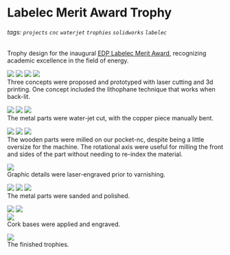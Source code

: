 # Labelec Merit Award Trophy

###### tags: `projects` `cnc` `waterjet` `trophies` `solidworks` `labelec`

Trophy design for the inaugural [EDP Labelec Merit Award](https://www.edp.com/en/innovation/labelec/merit-award#award), recognizing academic excellence in the field of energy.  

![](https://github.com/fablabedp/fablabedp-wiki/raw/main/projects/images/merit-award/concepts.jpg)
![](https://github.com/fablabedp/fablabedp-wiki/raw/main/projects/images/merit-award/mockups_prevarnish.jpg)
![](https://github.com/fablabedp/fablabedp-wiki/raw/main/projects/images/merit-award/lithphane-printing.jpg)
![](https://github.com/fablabedp/fablabedp-wiki/raw/main/projects/images/merit-award/lithophane.jpg)  
Three concepts were proposed and prototyped with laser cutting and 3d printing.  One concept included the lithophane technique that works when back-lit.  

![](https://github.com/fablabedp/fablabedp-wiki/raw/main/projects/images/merit-award/waterjet-cutting.jpg)
![](https://github.com/fablabedp/fablabedp-wiki/raw/main/projects/images/merit-award/bending1.jpg)
![](https://github.com/fablabedp/fablabedp-wiki/raw/main/projects/images/merit-award/bending2.jpg)  
The metal parts were water-jet cut, with the copper piece manually bent.  

![](https://github.com/fablabedp/fablabedp-wiki/raw/main/projects/images/merit-award/cnc-milling.jpg)
![](https://github.com/fablabedp/fablabedp-wiki/raw/main/projects/images/merit-award/finished-fit.jpg)
![](https://github.com/fablabedp/fablabedp-wiki/raw/main/projects/images/merit-award/prevarnish.jpg)  
The wooden parts were milled on our pocket-nc, despite being a little oversize for the machine.  The rotational axis were useful for milling the front and sides of the part without needing to re-index the material.  

![](https://github.com/fablabedp/fablabedp-wiki/raw/main/projects/images/merit-award/laser-engraving.jpg)  
Graphic details were laser-engraved prior to varnishing.  

![](https://github.com/fablabedp/fablabedp-wiki/raw/main/projects/images/merit-award/sanding1.jpg)
![](https://github.com/fablabedp/fablabedp-wiki/raw/main/projects/images/merit-award/sanding2.jpg)
![](https://github.com/fablabedp/fablabedp-wiki/raw/main/projects/images/merit-award/sanding3.jpg)  
The metal parts were sanded and polished.  

![](https://github.com/fablabedp/fablabedp-wiki/raw/main/projects/images/merit-award/polishing.jpg)
![](https://github.com/fablabedp/fablabedp-wiki/raw/main/projects/images/merit-award/polished.jpg)  
![](https://github.com/fablabedp/fablabedp-wiki/raw/main/projects/images/merit-award/cork-bases.jpg)  
Cork bases were applied and engraved.  

![](https://github.com/fablabedp/fablabedp-wiki/raw/main/projects/images/merit-award/finished_trophies.jpg)  
The finished trophies.  

